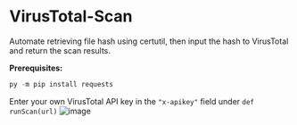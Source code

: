 # VirusTotal-Scan
Automate retrieving file hash using certutil, then input the hash to VirusTotal and return the scan results.

**Prerequisites:**
```python
py -m pip install requests
```
Enter your own VirusTotal API key in the ``"x-apikey"`` field under ``def runScan(url)``
![image](https://user-images.githubusercontent.com/103214796/164131213-be8f292d-6477-4f56-89aa-f483dc73b91f.png)
